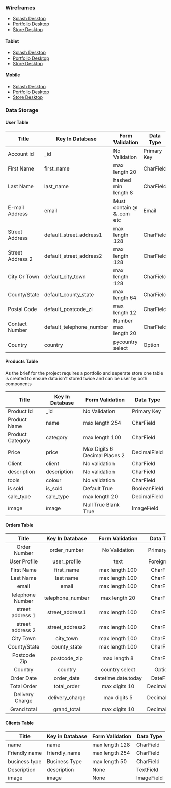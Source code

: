 ### Wireframes
- [Splash Desktop](https://github.com/WisamTa/FragileArt/blob/main/wireframes/fa-desktop-splash.png)
- [Portfolio Desktop](https://github.com/WisamTa/FragileArt/blob/main/wireframes/fa-desktop-portfolio.png)
- [Store Desktop](https://github.com/WisamTa/FragileArt/blob/main/wireframes/fa-desktop-store.png)

#### Tablet
- [Splash Desktop](https://github.com/WisamTa/FragileArt/blob/main/wireframes/fa-tablet-splash.png)
- [Portfolio Desktop](https://github.com/WisamTa/FragileArt/blob/main/wireframes/fa-desktop-portfolio.png)
- [Store Desktop](https://github.com/WisamTa/FragileArt/blob/main/wireframes/fa-tablet-store.png)

#### Mobile
- [Splash Desktop](https://github.com/WisamTa/FragileArt/blob/main/wireframes/fa-mobile-splash.png)
- [Portfolio Desktop](https://github.com/WisamTa/FragileArt/blob/main/wireframes/fa-mobile-portfolio.png)
- [Store Desktop](https://github.com/WisamTa/FragileArt/blob/main/wireframes/fa-mobile-store.png)

### Data Storage

#### User Table

| Title            | Key In Database | Form Validation | Data Type |
|------------------|-----------------|-----------------|-----------|
| Account id       | _id             | No Validation   | Primary Key  |
| First Name       | first_name      | max length 20 | CharField |
| Last Name        | last_name       | hashed min length 8 | CharField |
| E-mail Address   | email           | Must contain @ & .com etc | Email |
| Street Address   | default_street_address1 | max length 128 | CharField  |
| Street Address 2 | default_street_address2 | max length 128 | CharField  |
| City Or Town     | default_city_town     | max length 128 | CharField  |
| County/State     | default_county_state      | max length 64 | CharField  |
| Postal Code      | default_postcode_zi      | max length 12 | CharField  |
| Contact Number   | default_telephone_number | Number max length 20 | CharField  |
| Country          | country         | pycountry select  | Option    |

#### Products Table

As the brief for the project requires a portfolio and seperate store one table is created to ensure data isn't stored twice and can be
user by both components

| Title              | Key In Database | Form Validation | Data Type |
|--------------------|-----------------|-----------------|-----------|
| Product Id         | _id             | No Validation   | Primary Key  |
| Product Name       | name            | max length 254 | CharField |
| Product Category   | category        | max length 100 | CharField |
| Price              | price           | Max Digits 6 Decimal Places 2 | DecimalField  |
| Client             | client          | No validation | CharField |
| description        | description     | No validation | CharField |
| tools              | colour          | No validation | CharField |
| is sold            | is_sold         | Default True | BooleanField |
| sale_type          | sale_type       | max length 20| DecimalField |
| image              | image           | Null True Blank True | ImageField |

#### Orders Table

|     Title    | Key In Database |    Form Validation    |  Data Type  |
|:------------:|:---------------:|:---------------------:|:-----------:|
| Order Number | order_number    | No Validation         | Primary Key |
| User Profile | user_profile    | text                  | Foreign Key |
| First Name   | first_name      | max length 100 | CharField   |
| Last Name    | last name       | max length 100 | CharField   |
| email        | email           | max length 100 | CharField   |
| telephone Number | telephone_number | max length 20 | CharField |
| street address 1| street_address1 | max length 100 | CharField |
| street address 2 | street_address2 | max length 100 | CharField |
| City Town    | city_town       | max length 100 | CharField   |
| County/State | county_state    | max length 100 | CharField   |
| Postcode Zip | postcode_zip    | max length 8   | CharField   |
| Country      | country         | country select        | Option      |
| Order Date   | order_date      | datetime.date.today   | DateField   |
| Total Order   | total_order    | max digits 10   | DecimalField   |
| Delivery Charge | delivery_charge | max digits 5   | DecimalField   |
| Grand total  | grand_total     | max digits 10 | DecimalField    |

#### Clients Table

| Title         | Key in Database | Form Validation | Data Type  |
|---------------|-----------------|-----------------|------------|
| name          | name            | max length 128  | CharField  |
| Friendly name | friendly_name   | max length 254  | CharField  |
| business type | Business Type   | max length 50   | CharField  |
| Description   | description     | None            | TextField  |
| image         | image           | None            | ImageField |
